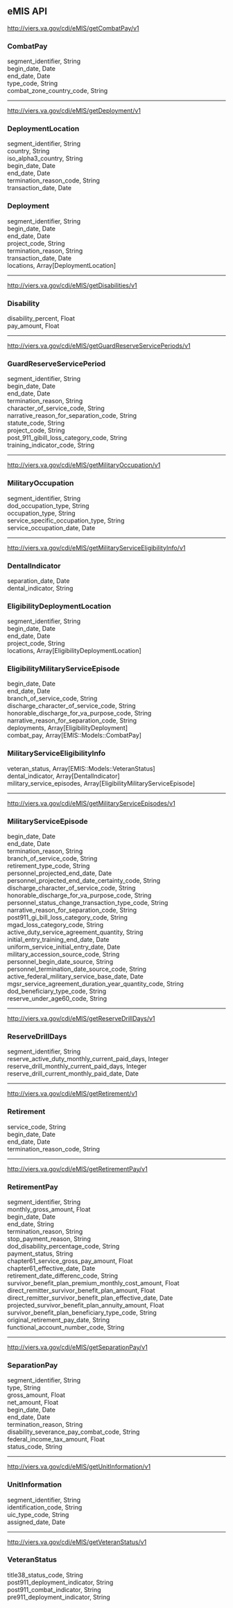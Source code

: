 ## eMIS API  

http://viers.va.gov/cdi/eMIS/getCombatPay/v1  

### CombatPay  
segment_identifier, String  
begin_date, Date  
end_date, Date  
type_code, String  
combat_zone_country_code, String  

---  
http://viers.va.gov/cdi/eMIS/getDeployment/v1  

### DeploymentLocation  
segment_identifier, String  
country, String  
iso_alpha3_country, String  
begin_date, Date  
end_date, Date  
termination_reason_code, String  
transaction_date, Date  

### Deployment  

segment_identifier, String  
begin_date, Date  
end_date, Date  
project_code, String  
termination_reason, String  
transaction_date, Date  
locations, Array[DeploymentLocation]  

---  
http://viers.va.gov/cdi/eMIS/getDisabilities/v1  
### Disability  

disability_percent, Float  
pay_amount, Float  

---  
http://viers.va.gov/cdi/eMIS/getGuardReserveServicePeriods/v1  

### GuardReserveServicePeriod  

segment_identifier, String  
begin_date, Date  
end_date, Date  
termination_reason, String  
character_of_service_code, String  
narrative_reason_for_separation_code, String  
statute_code, String  
project_code, String  
post_911_gibill_loss_category_code, String  
training_indicator_code, String  

---  
http://viers.va.gov/cdi/eMIS/getMilitaryOccupation/v1  

### MilitaryOccupation  

segment_identifier, String  
dod_occupation_type, String  
occupation_type, String  
service_specific_occupation_type, String  
service_occupation_date, Date  

---  
http://viers.va.gov/cdi/eMIS/getMilitaryServiceEligibilityInfo/v1  

### DentalIndicator  

separation_date, Date  
dental_indicator, String  

### EligibilityDeploymentLocation  

segment_identifier, String  
begin_date, Date  
end_date, Date  
project_code, String  
locations, Array[EligibilityDeploymentLocation]  

### EligibilityMilitaryServiceEpisode  

begin_date, Date  
end_date, Date  
branch_of_service_code, String  
discharge_character_of_service_code, String  
honorable_discharge_for_va_purpose_code, String  
narrative_reason_for_separation_code, String  
deployments, Array[EligibilityDeployment]  
combat_pay, Array[EMIS::Models::CombatPay]  

### MilitaryServiceEligibilityInfo  

veteran_status, Array[EMIS::Models::VeteranStatus]  
dental_indicator, Array[DentalIndicator]  
military_service_episodes, Array[EligibilityMilitaryServiceEpisode]  

---  
http://viers.va.gov/cdi/eMIS/getMilitaryServiceEpisodes/v1  

### MilitaryServiceEpisode  

begin_date, Date  
end_date, Date  
termination_reason, String  
branch_of_service_code, String  
retirement_type_code, String  
personnel_projected_end_date, Date  
personnel_projected_end_date_certainty_code, String  
discharge_character_of_service_code, String  
honorable_discharge_for_va_purpose_code, String  
personnel_status_change_transaction_type_code, String  
narrative_reason_for_separation_code, String  
post911_gi_bill_loss_category_code, String  
mgad_loss_category_code, String  
active_duty_service_agreement_quantity, String  
initial_entry_training_end_date, Date  
uniform_service_initial_entry_date, Date  
military_accession_source_code, String  
personnel_begin_date_source, String  
personnel_termination_date_source_code, String  
active_federal_military_service_base_date, Date  
mgsr_service_agreement_duration_year_quantity_code, String  
dod_beneficiary_type_code, String  
reserve_under_age60_code, String  

---  
http://viers.va.gov/cdi/eMIS/getReserveDrillDays/v1  

### ReserveDrillDays  

segment_identifier, String  
reserve_active_duty_monthly_current_paid_days, Integer  
reserve_drill_monthly_current_paid_days, Integer  
reserve_drill_current_monthly_paid_date, Date  

---  
http://viers.va.gov/cdi/eMIS/getRetirement/v1  

### Retirement  

service_code, String  
begin_date, Date  
end_date, Date  
termination_reason_code, String  

---  
http://viers.va.gov/cdi/eMIS/getRetirementPay/v1  

### RetirementPay  

segment_identifier, String  
monthly_gross_amount, Float  
begin_date, Date  
end_date, String  
termination_reason, String  
stop_payment_reason, String  
dod_disability_percentage_code, String  
payment_status, String  
chapter61_service_gross_pay_amount, Float  
chapter61_effective_date, Date  
retirement_date_differenc_code, String  
survivor_benefit_plan_premium_monthly_cost_amount, Float  
direct_remitter_survivor_benefit_plan_amount, Float  
direct_remitter_survivor_benefit_plan_effective_date, Date  
projected_survivor_benefit_plan_annuity_amount, Float  
survivor_benefit_plan_beneficiary_type_code, String  
original_retirement_pay_date, String  
functional_account_number_code, String  

---  
http://viers.va.gov/cdi/eMIS/getSeparationPay/v1  

### SeparationPay  

segment_identifier, String  
type, String  
gross_amount, Float  
net_amount, Float  
begin_date, Date  
end_date, Date  
termination_reason, String  
disability_severance_pay_combat_code, String  
federal_income_tax_amount, Float  
status_code, String  

---  
http://viers.va.gov/cdi/eMIS/getUnitInformation/v1  

### UnitInformation  

  
segment_identifier, String  
identification_code, String  
uic_type_code, String  
assigned_date, Date  

---  
http://viers.va.gov/cdi/eMIS/getVeteranStatus/v1  

### VeteranStatus  

title38_status_code, String  
post911_deployment_indicator, String  
post911_combat_indicator, String  
pre911_deployment_indicator, String  
